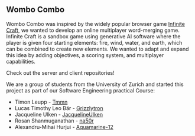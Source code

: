 ## Wombo Combo

Wombo Combo was inspired by the widely popular browser game [Infinite Craft](https://neal.fun/infinite-craft/), we wanted to develop an online multiplayer word-merging game. Infinite Craft is a sandbox game using generative AI software where the player is given four starting elements: fire, wind, water, and earth, which can be combined to create new elements. We wanted to adapt and expand this idea by adding objectives, a scoring system, and multiplayer capabilities.

Check out the server and client repositories!

We are a group of students from the University of Zurich and started this project as part of our Software Engineering practical Course:


* Timon Leupp - [Tmmn](https://github.com/Tmmn)
* Lucas Timothy Leo Bär - [Grizzlytron](https://github.com/Grizzlytron)
* Jacqueline Ulken - [JacquelineUlken](https://github.com/JacquelineUlken)
* Rosan Shanmuganathan - [na50r](https://github.com/na50r)
* Alexandru-Mihai Hurjui - [Aquamarine-12](https://github.com/Aquamarine-12)

